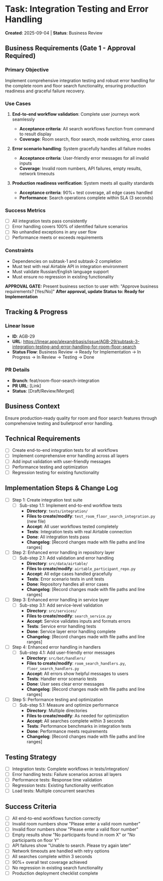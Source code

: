 # Task: Integration Testing and Error Handling
**Created**: 2025-09-04 | **Status**: Business Review

## Business Requirements (Gate 1 - Approval Required)
### Primary Objective
Implement comprehensive integration testing and robust error handling for the complete room and floor search functionality, ensuring production readiness and graceful failure recovery.

### Use Cases
1. **End-to-end workflow validation**: Complete user journeys work seamlessly
   - **Acceptance criteria**: All search workflows function from command to result display
   - **Coverage**: Room search, floor search, mode switching, error cases

2. **Error scenario handling**: System gracefully handles all failure modes
   - **Acceptance criteria**: User-friendly error messages for all invalid inputs
   - **Coverage**: Invalid room numbers, API failures, empty results, network timeouts

3. **Production readiness verification**: System meets all quality standards
   - **Acceptance criteria**: 90%+ test coverage, all edge cases handled
   - **Performance**: Search operations complete within SLA (3 seconds)

### Success Metrics
- [ ] All integration tests pass consistently
- [ ] Error handling covers 100% of identified failure scenarios
- [ ] No unhandled exceptions in any user flow
- [ ] Performance meets or exceeds requirements

### Constraints
- Dependencies on subtask-1 and subtask-2 completion
- Must test with real Airtable API in integration environment
- Must validate Russian/English language support
- Must ensure no regression in existing functionality

**APPROVAL GATE:** Present business section to user with: "Approve business requirements? [Yes/No]"
**After approval, update Status to: Ready for Implementation**

## Tracking & Progress
### Linear Issue
- **ID**: AGB-29
- **URL**: https://linear.app/alexandrbasis/issue/AGB-29/subtask-3-integration-testing-and-error-handling-for-room-floor-search
- **Status Flow**: Business Review → Ready for Implementation → In Progress → In Review → Testing → Done

### PR Details
- **Branch**: feat/room-floor-search-integration
- **PR URL**: [Link]
- **Status**: [Draft/Review/Merged]

## Business Context
Ensure production-ready quality for room and floor search features through comprehensive testing and bulletproof error handling.

## Technical Requirements
- [ ] Create end-to-end integration tests for all workflows
- [ ] Implement comprehensive error handling across all layers
- [ ] Add input validation with user-friendly messages
- [ ] Performance testing and optimization
- [ ] Regression testing for existing functionality

## Implementation Steps & Change Log
- [ ] Step 1: Create integration test suite
  - [ ] Sub-step 1.1: Implement end-to-end workflow tests
    - **Directory**: `tests/integration/`
    - **Files to create/modify**: `test_room_floor_search_integration.py` (new file)
    - **Accept**: All user workflows tested completely
    - **Tests**: Integration tests with real Airtable connection
    - **Done**: All integration tests pass
    - **Changelog**: [Record changes made with file paths and line ranges]

- [ ] Step 2: Enhanced error handling in repository layer
  - [ ] Sub-step 2.1: Add validation and error handling
    - **Directory**: `src/data/airtable/`
    - **Files to create/modify**: `airtable_participant_repo.py`
    - **Accept**: All edge cases handled gracefully
    - **Tests**: Error scenario tests in unit tests
    - **Done**: Repository handles all error cases
    - **Changelog**: [Record changes made with file paths and line ranges]

- [ ] Step 3: Enhanced error handling in service layer
  - [ ] Sub-step 3.1: Add service-level validation
    - **Directory**: `src/services/`
    - **Files to create/modify**: `search_service.py`
    - **Accept**: Service validates inputs and formats errors
    - **Tests**: Service error handling tests
    - **Done**: Service layer error handling complete
    - **Changelog**: [Record changes made with file paths and line ranges]

- [ ] Step 4: Enhanced error handling in handlers
  - [ ] Sub-step 4.1: Add user-friendly error messages
    - **Directory**: `src/bot/handlers/`
    - **Files to create/modify**: `room_search_handlers.py`, `floor_search_handlers.py`
    - **Accept**: All errors show helpful messages to users
    - **Tests**: Handler error scenario tests
    - **Done**: User sees clear error messages
    - **Changelog**: [Record changes made with file paths and line ranges]

- [ ] Step 5: Performance testing and optimization
  - [ ] Sub-step 5.1: Measure and optimize performance
    - **Directory**: Multiple directories
    - **Files to create/modify**: As needed for optimization
    - **Accept**: All searches complete within 3 seconds
    - **Tests**: Performance benchmarks in integration tests
    - **Done**: Performance meets requirements
    - **Changelog**: [Record changes made with file paths and line ranges]

## Testing Strategy
- [ ] Integration tests: Complete workflows in tests/integration/
- [ ] Error handling tests: Failure scenarios across all layers
- [ ] Performance tests: Response time validation
- [ ] Regression tests: Existing functionality verification
- [ ] Load tests: Multiple concurrent searches

## Success Criteria
- [ ] All end-to-end workflows function correctly
- [ ] Invalid room numbers show "Please enter a valid room number"
- [ ] Invalid floor numbers show "Please enter a valid floor number"
- [ ] Empty results show "No participants found in room X" or "No participants on floor Y"
- [ ] API failures show "Unable to search. Please try again later"
- [ ] Network timeouts are handled with retry options
- [ ] All searches complete within 3 seconds
- [ ] 90%+ overall test coverage achieved
- [ ] No regression in existing search functionality
- [ ] Production deployment checklist complete